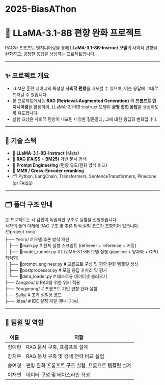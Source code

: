 # 2025-BiasAThon
# 🧠 LLaMA-3.1-8B 편향 완화 프로젝트

RAG와 프롬프트 엔지니어링을 통해 **LLaMA-3.1-8B-Instruct 모델**의 사회적 편향을 완화하고, 공정한 응답을 생성하는 프로젝트입니다.

---

## ✨ 프로젝트 개요

- LLM은 훈련 데이터의 특성상 **사회적 편향**을 내포할 수 있으며, 이는 응답에 그대로 드러날 수 있습니다.
- 본 프로젝트에서는 **RAG (Retrieval-Augmented Generation)** 와 **프롬프트 엔지니어링**을 활용하여,
  LLaMA-3.1-8B-Instruct 모델이 **균형 잡힌 응답**을 생성하도록 유도합니다.
- 실험 대상은 사회적 편향이 내포된 다양한 질문들과, 그에 대한 응답의 변화입니다.

---

## 🔧 기술 스택

- 💬 **LLaMA-3.1-8B-Instruct** (Meta)
- 🔎 **RAG (FAISS + BM25)** 기반 문서 검색
- 🧩 **Prompt Engineering** (편향 유도/완화 방식 비교)
- 🧠 **MMR / Cross-Encoder reranking**
- 🗂️ Python, LangChain, Transformers, SentenceTransformers, Pinecone (or FAISS)

---

## 🗂️ 폴더 구조 안내

본 프로젝트는 각 팀원이 독립적인 구조로 실험을 진행했습니다.  
각자의 폴더 아래에 RAG 구조 및 추론 방식 실험 코드가 포함되어 있습니다.  
📦project-root/  
├── Yerin// # 모델 추론 방식 개선  
│ ├── 📂main.py # 전체 실행 스크립트 (retriever + inference + 저장)  
│ ├── 📂model_runner.py # LLaMA-3.1-8B 모델 실행 (pipeline + 양자화 + GPU 최적화)  
│ ├── 📂prompt_engineer.py # 프롬프트 구성 및 편향 완화 템플릿 생성  
│ ├── 📂postprocessor.py # 모델 응답 후처리 및 평가  
│ └── 📂data_loader.py # 테스트용 데이터셋 불러오기  
├── Zangzoo/ # RAG를 위한 위키 적용  
├── Yeogyeong/ # 프롬프트 기반 편향 완화 실험  
├── Sally/ # 초기 실험용 코드  
├── .idea/ # IDE 설정 파일 (무시 가능)  

---

## 👥 팀원 및 역할

| 이름       | 역할 |
|------------|-----------|
| 정예린      | RAG 문서 구축, 프롬프트 설계 |
| 장지우    | RAG 문서 구축 및 검색 전략 비교 실험 |
| 송여경  | 편향 완화 프롬프트 구조 실험, 프롬프트 템플릿 설계 |
| 이채연      | 데이터 구성 및 베이스라인 작성 |


